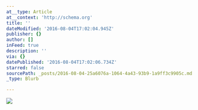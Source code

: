 ```yaml
---
at__type: Article
at__context: 'http://schema.org'
title: ''
dateModified: '2016-08-04T17:02:04.945Z'
publisher: {}
author: []
inFeed: true
description: ''
via: {}
datePublished: '2016-08-04T17:02:06.734Z'
starred: false
sourcePath: _posts/2016-08-04-25a6076a-1064-4a43-93b9-1a9ff3c9905c.md
_type: Blurb

---
```

![](https://the-grid-user-content.s3-us-west-2.amazonaws.com/3a852fe7-d848-4608-ac6a-fe14518930b9.jpg)